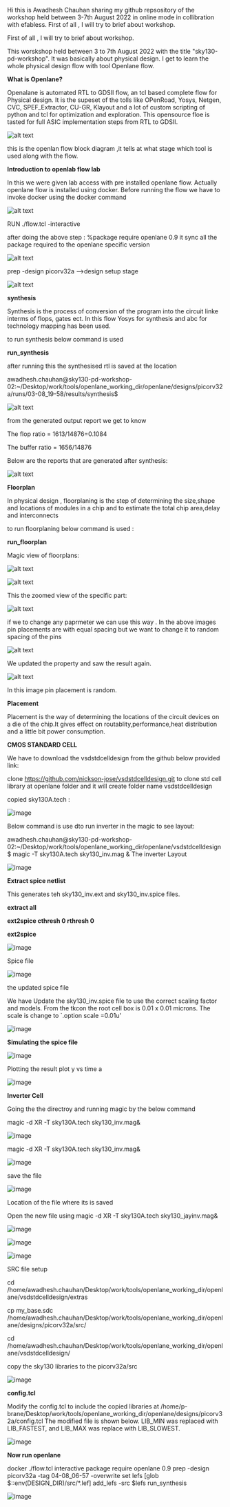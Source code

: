 Hi this is Awadhesh Chauhan sharing my github repsository of the workshop held between 3-7th August 2022 in online mode in collibration with efabless.
First of all , I will try to brief about workshop.

First of all , I will try to brief about workshop.

This worskshop held between 3 to 7th August 2022 with the title "sky130-pd-workshop".
It was basically about physical design. I get to learn the whole physical design flow with tool Openlane flow.

**What is Openlane?**

Openalane is automated RTL to GDSII flow, an tcl based complete flow for Physical design.
It is the supeset of the tolls like OPenRoad, Yosys, Netgen, CVC, SPEF_Extractor, CU-GR, Klayout and a lot of custom scripting of
python and tcl for optimization and exploration. This opensource floe is tasted for full ASIC implementation steps from RTL to GDSII.


![alt text](https://github.com/Awadh123/awadhesh.chauhan/blob/main/openlane%20flow%20.png)

this is the openlan flow block diagram ,it tells at what stage which tool is used along with the flow.


**Introduction to openlab flow lab**

In this we were given lab access with pre installed openlane flow. Actually openlane flow is installed using docker. Before running the flow we have to 
invoke docker using the docker command


![alt text](https://github.com/Awadh123/awadhesh.chauhan/blob/main/1.%20opening%20docker%20and%20interactively.png)

RUN 
./flow.tcl -interactive


after doing the above step :
%package require openlane 0.9
it sync all the package required to the openlane specific version


![alt text](https://github.com/Awadh123/awadhesh.chauhan/blob/main/2.%20.png)


prep -design picorv32a -->design setup stage


![alt text](https://github.com/Awadh123/awadhesh.chauhan/blob/main/3.%20design%20prepration%20stage.png)


**synthesis**

Synthesis is the process of conversion of the program into the circuit linke interms of flops, gates ect.
In this flow Yosys for synthesis and abc for technology mapping has been used.


to run synthesis below command is used 

**run_synthesis**

after running this the synthesised rtl is saved at the location

awadhesh.chauhan@sky130-pd-workshop-02:~/Desktop/work/tools/openlane_working_dir/openlane/designs/picorv32a/runs/03-08_19-58/results/synthesis$

![alt text](https://github.com/Awadh123/awadhesh.chauhan/blob/main/4.%20synthesis%20completed.png)

from the generated output report we get to know 

The flop ratio = 1613/14876=0.1084

The buffer ratio = 1656/14876

Below are the reports that are generated after synthesis:

![alt text](https://github.com/Awadh123/awadhesh.chauhan/blob/main/6.%20reports%20generated%20after%20synthesis.png)

**Floorplan**


In physical design , floorplaning is the step of determining the size,shape and locations of modules in a chip and to estimate the total chip area,delay and interconnects

to run floorplaning below command is used :

**run_floorplan**

Magic view of floorplans:


![alt text](https://github.com/Awadh123/awadhesh.chauhan/blob/main/running%20magic%20for%20floorplaning.png)



![alt text](https://github.com/Awadh123/awadhesh.chauhan/blob/main/floorplan%20magic%20view%201.png)


This the zoomed view of the specific part:

![alt text](https://github.com/Awadh123/awadhesh.chauhan/blob/main/floorplan%20magic%20view.png)

if we to change any paprmeter we can use this way . In the above images pin placements are with equal spacing but we want to change it to random spacing of the pins



![alt text](https://github.com/Awadh123/awadhesh.chauhan/blob/main/command%20top%20update%20parameters.png)


We updated the property and saw the result again.

![alt text](https://github.com/Awadh123/awadhesh.chauhan/blob/main/floorplan%20result%20after%20property%20update.png)

In this image pin placement is random.





**Placement**

Placement is the way of determining the locations of the circuit devices on a die of the chip.It gives effect on routablity,performance,heat distribution and a little bit power consumption.



**CMOS STANDARD CELL**

We have to download the vsdstdcelldesign from the github below provided link:

clone https://github.com/nickson-jose/vsdstdcelldesign.git to clone std cell library at openlane folder and it will create folder name vsdstdcelldesign

copied sky130A.tech :

![image](https://user-images.githubusercontent.com/97517284/183262975-ec2e31c7-3e1e-4275-a475-0b9cbdc6a8e9.png)

Below command is use dto run inverter in the magic to see layout:

awadhesh.chauhan@sky130-pd-workshop-02:~/Desktop/work/tools/openlane_working_dir/openlane/vsdstdcelldesign$ magic -T sky130A.tech sky130_inv.mag &
 The inverter Layout
 
 ![image](https://user-images.githubusercontent.com/97517284/183263069-b4b434ef-5f1a-4118-9c1f-d60df34a4a71.png)
 
 **Extract spice netlist**
 
 This generates teh sky130_inv.ext and sky130_inv.spice files.
 
 
 
 **extract all** 
 
 **ext2spice cthresh 0 rthresh 0**
 
 **ext2spice**
 
 ![image](https://user-images.githubusercontent.com/97517284/183263192-29a31e46-1e86-456d-8ab8-e2006e23bfac.png)
 
 
 Spice file 
 
 ![image](https://user-images.githubusercontent.com/97517284/183263377-b14b0ce0-745d-479f-b363-a1d9f6727fc5.png)

the updated spice file

We have Update the sky130_inv.spice file to use the correct scaling factor and models. From the tkcon the root cell box is 0.01 x 0.01 microns. The scale is change to `.option scale =0.01u'

![image](https://user-images.githubusercontent.com/97517284/183263484-fcbc9b23-6dbc-4112-8090-01005861fb76.png)

 

**Simulating the spice file**

![image](https://user-images.githubusercontent.com/97517284/183263935-3a1a6e4a-c6fa-49ae-9439-46d46cad1c36.png)

Plotting the result
 plot y vs time a
 
![image](https://user-images.githubusercontent.com/97517284/183263976-282a0912-2f73-4b1b-bbb9-767c865d0617.png)


**Inverter Cell**

 Going the the directroy and running magic by the below command
 
 ‌magic -d XR -T sky130A.tech sky130_inv.mag&
 
![image](https://user-images.githubusercontent.com/97517284/183264111-a70142b9-5380-4f19-a531-b4b0bcab9bcc.png)

 ‌magic -d XR -T sky130A.tech sky130_inv.mag&

![image](https://user-images.githubusercontent.com/97517284/183264225-f0785681-0df0-4ca9-94b2-86a9ee26c078.png)


save the file 

![image](https://user-images.githubusercontent.com/97517284/183264408-c9b42ede-fcba-40ec-8bb3-31c3dbf6577d.png)

Location of the file where its is saved


Open the new file using magic -d XR -T sky130A.tech sky130_jayinv.mag&

![image](https://user-images.githubusercontent.com/97517284/183264512-a7c8184e-bfdf-4fb6-8fa9-7c9ab07abd5d.png)

![image](https://user-images.githubusercontent.com/97517284/183264435-8d9c57cc-002e-4254-bf89-789935e8a690.png)

![image](https://user-images.githubusercontent.com/97517284/183264547-843975da-b345-4e9c-ab8f-9e03eb5669bf.png)


SRC file setup

cd /home/awadhesh.chauhan/Desktop/work/tools/openlane_working_dir/openlane/vsdstdcelldesign/extras

cp my_base.sdc /home/awadhesh.chauhan/Desktop/work/tools/openlane_working_dir/openlane/designs/picorv32a/src/

cd  /home/awadhesh.chauhan/Desktop/work/tools/openlane_working_dir/openlane/vsdstdcelldesign/

copy the sky130 libraries to the picorv32a/src

![image](https://user-images.githubusercontent.com/97517284/183264924-04759ae9-fd58-48bd-8590-48a6247fe7ab.png)

**config.tcl**

Modify the config.tcl to include the copied libraries at /home/p-brane/Desktop/work/tools/openlane_working_dir/openlane/designs/picorv32a/config.tcl The modified file is shown below. LIB_MIN was replaced with LIB_FASTEST, and LIB_MAX was replace with LIB_SLOWEST.

![image](https://user-images.githubusercontent.com/97517284/183265510-8d86743b-2764-42d7-a9a2-1059688de375.png)

**Now run openlane**

docker
./flow.tcl interactive
package require openlane 0.9
prep -design picorv32a -tag 04-08_06-57 -overwrite
set lefs [glob $::env(DESIGN_DIR)/src/*.lef]
add_lefs -src $lefs
run_synthesis


![image](https://user-images.githubusercontent.com/97517284/183265996-5f926312-e448-40d5-8edc-c0168a12b65b.png)
